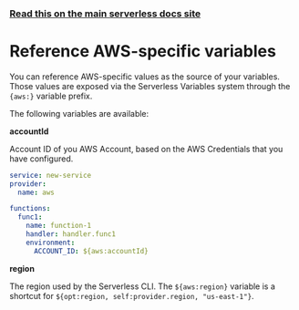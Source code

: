 <!--
title: Serverless Framework - Variables - AWS Account Variables
description: How to reference AWS-specific variables in the Serverless Framework for efficient configuration and deployment.
short_title: Serverless Variables - AWS Account Variables
keywords:
  [
    'Serverless Framework',
    'AWS-specific variables',
    'configuration',
    'deployment',
    'accountId',
    'region',
  ]
-->

<!-- DOCS-SITE-LINK:START automatically generated  -->

### [Read this on the main serverless docs site](https://www.serverless.com/framework/docs/guides/variables/aws)

<!-- DOCS-SITE-LINK:END -->

# Reference AWS-specific variables

You can reference AWS-specific values as the source of your variables. Those values are exposed via the Serverless Variables system through the `{aws:}` variable prefix.

The following variables are available:

**accountId**

Account ID of you AWS Account, based on the AWS Credentials that you have configured.

```yml
service: new-service
provider:
  name: aws

functions:
  func1:
    name: function-1
    handler: handler.func1
    environment:
      ACCOUNT_ID: ${aws:accountId}
```

**region**

The region used by the Serverless CLI. The `${aws:region}` variable is a shortcut for `${opt:region, self:provider.region, "us-east-1"}`.
